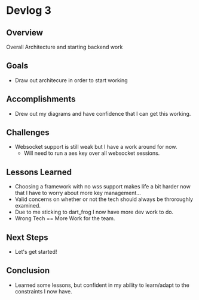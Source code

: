 # Devlog 3

## Overview
Overall Architecture and starting backend work

## Goals
- Draw out architecure in order to start working

## Accomplishments
- Drew out my diagrams and have confidence that I can get this working.

## Challenges
- Websocket support is still weak but I have a work around for now.
    - Will need to run a aes key over all websocket sessions.

## Lessons Learned
- Choosing a framework with no wss support makes life a bit harder now that I have to worry about more key management...
- Valid concerns on whether or not the tech should always be throroughly examined.
- Due to me sticking to dart_frog I now have more dev work to do.
- Wrong Tech == More Work for the team.

## Next Steps
- Let's get started!

## Conclusion
 - Learned some lessons, but confident in my ability to learn/adapt to the constraints I now have. 